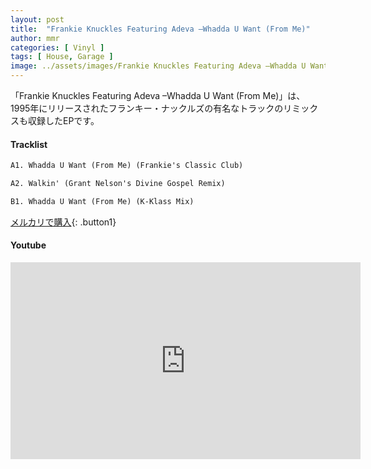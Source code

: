 ```yaml
---
layout: post
title:  "Frankie Knuckles Featuring Adeva –Whadda U Want (From Me)"
author: mmr
categories: [ Vinyl ]
tags: [ House, Garage ]
image: ../assets/images/Frankie Knuckles Featuring Adeva –Whadda U Want (From Me).jpg
---
```


「Frankie Knuckles Featuring Adeva –Whadda U Want (From Me)」は、
1995年にリリースされたフランキー・ナックルズの有名なトラックのリミックスも収録したEPです。

#### Tracklist
```md
A1. Whadda U Want (From Me) (Frankie's Classic Club)

A2. Walkin' (Grant Nelson's Divine Gospel Remix)

B1. Whadda U Want (From Me) (K-Klass Mix)
```

[メルカリで購入](https://jp.mercari.com/item/m96883382943?afid=6142608987){: .button1}

#### Youtube
<iframe width="560" height="315" src="https://www.youtube.com/embed/Gw0-sJChk-Q?si=leW52dGUMInF69D9" title="YouTube video player" frameborder="0" allow="accelerometer; autoplay; clipboard-write; encrypted-media; gyroscope; picture-in-picture; web-share" referrerpolicy="strict-origin-when-cross-origin" allowfullscreen></iframe>